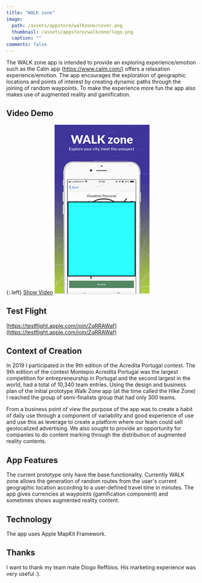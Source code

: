 ```yaml
---
title: "WALK zone"
image:
  path: /assets/appstore/walkzone/cover.png
  thumbnail: /assets/appstore/walkzone/logo.png
  caption: ""
comments: false
---
```


The WALK zone app is intended to provide an exploring experience/emotion such as the Calm app (https://www.calm.com/) offers a relaxation experience/emotion.
The app encourages the exploration of geographic locations and points of interest by creating dynamic paths through the joining of random waypoints.
To make the experience more fun the app also makes use of augmented reality and gamification.


## Video Demo

{:.left}
[Show Video](https://youtu.be/dtkChb0Sy-o)
![alt text](https://raw.githubusercontent.com/TiagoMJFlores/tiagomjflores.github.io/master/assets/appstore/walkzone/cover2.png?style=rightme)




## Test Flight

[https://testflight.apple.com/join/ZqRRAWaf](https://testflight.apple.com/join/ZqRRAWaf)

## Context of Creation

In 2019 I participated in the 9th edition of the Acredita Portugal contest.
The 9th edition of the contest Montepio Acredita Portugal was the largest competition for entrepreneurship in Portugal
and the second largest in the world, had a total of 10,340 team entries.
Using the design and business plan of the initial prototype Walk Zone app (at the time called the Hike Zone) I reached the group of semi-finalists group that had only 300 teams.

From a business point of view the purpose of the app was to create a habit of daily use through a component of variability and good experience of use and use this as leverage to create a platform where our team could sell geolocalized advertising.
We also sought to provide an opportunity for companies to do content marking through the distribution of augmented reality contents.

## App Features

The current prototype only have the base functionality.
Currently WALK zone allows the generation of random routes from the user's current geographic location according to a user-defined travel time in minutes.
The app gives currencies at waypoints (gamification component) and sometimes shows augmented reality content.

## Technology

The app uses Apple MapKit Framework.


## Thanks

I want to thank my team mate Diogo Reffóios. His marketing experience was very useful :).
